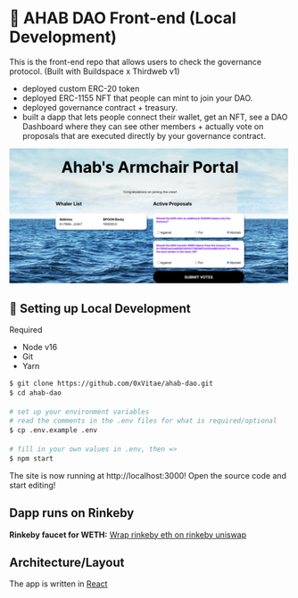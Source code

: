 # 🐋 AHAB DAO Front-end (Local Development) 

This is the front-end repo that allows users to check the governance protocol. (Built with Buildspace x Thirdweb v1) 

 * deployed custom ERC-20 token
 * deployed ERC-1155 NFT that people can mint to join your DAO.
 * deployed governance contract + treasury.
 * built a dapp that lets people connect their wallet, get an NFT, see a DAO Dashboard where they can see other members + actually vote on proposals that      are executed directly by your governance contract.

<img src="https://github.com/0xVitae/ahab-dao/blob/master/Screen%20Shot%202022-03-19%20at%2011.29.27%20AM.png" width="500"/>

## 🔧 Setting up Local Development

Required

* Node v16
* Git 
* Yarn

```bash
$ git clone https://github.com/0xVitae/ahab-dao.git
$ cd ahab-dao

# set up your environment variables
# read the comments in the .env files for what is required/optional
$ cp .env.example .env

# fill in your own values in .env, then =>
$ npm start
```

The site is now running at http://localhost:3000! Open the source code and start editing!

## Dapp runs on Rinkeby 

**Rinkeby faucet for WETH:**
[Wrap rinkeby eth on rinkeby uniswap](https://app.uniswap.org/#/swap)

## Architecture/Layout

The app is written in [React](https://reactjs.org/)


